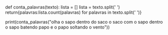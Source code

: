def conta_palavras(texto):
    lista = []
    lista = texto.split(' ')
    return{palavras:lista.count(palavras) for palavras in texto.split(' ')}
    
print(conta_palavras("olha o sapo dentro do saco o saco com o sapo dentro o sapo batendo papo e o papo soltando o vento"))
